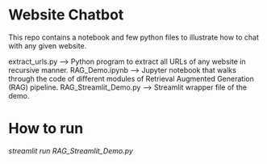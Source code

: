 # Website Chatbot

This repo contains a notebook and few python files to illustrate how to chat with any given website.

extract_urls.py --> Python program to extract all URLs of any website in recursive manner. 
RAG_Demo.ipynb --> Jupyter notebook that walks through the code of different modules of Retrieval Augmented Generation (RAG) pipeline.
RAG_Streamlit_Demo.py --> Streamlit wrapper file of the demo.

# How to run
_streamlit run RAG_Streamlit_Demo.py_

